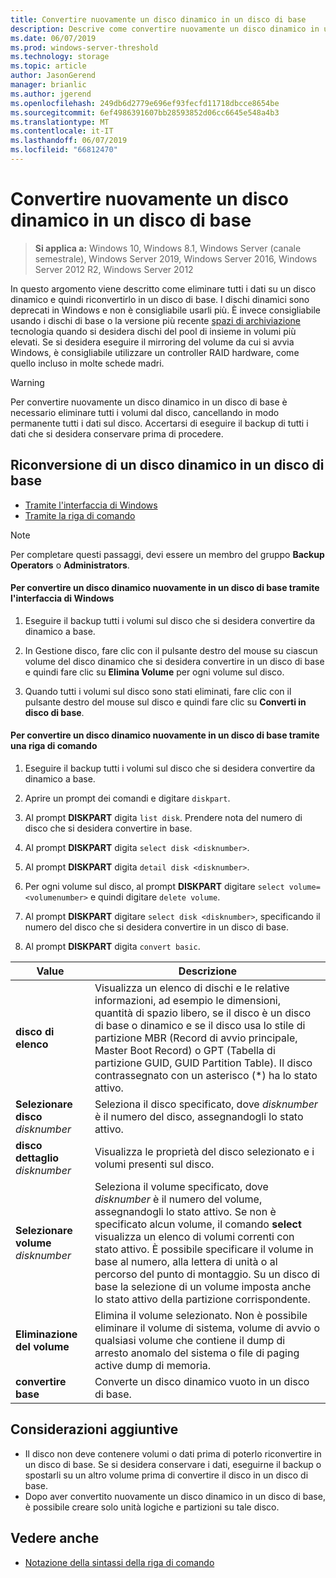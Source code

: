 ```yaml
---
title: Convertire nuovamente un disco dinamico in un disco di base
description: Descrive come convertire nuovamente un disco dinamico in un disco di base.
ms.date: 06/07/2019
ms.prod: windows-server-threshold
ms.technology: storage
ms.topic: article
author: JasonGerend
manager: brianlic
ms.author: jgerend
ms.openlocfilehash: 249db6d2779e696ef93fecfd11718dbcce8654be
ms.sourcegitcommit: 6ef4986391607bb28593852d06cc6645e548a4b3
ms.translationtype: MT
ms.contentlocale: it-IT
ms.lasthandoff: 06/07/2019
ms.locfileid: "66812470"
---
```

# <a name="change-a-dynamic-disk-back-to-a-basic-disk"></a>Convertire nuovamente un disco dinamico in un disco di base

> **Si applica a:** Windows 10, Windows 8.1, Windows Server (canale semestrale), Windows Server 2019, Windows Server 2016, Windows Server 2012 R2, Windows Server 2012

In questo argomento viene descritto come eliminare tutti i dati su un disco dinamico e quindi riconvertirlo in un disco di base. I dischi dinamici sono deprecati in Windows e non è consigliabile usarli più. È invece consigliabile usando i dischi di base o la versione più recente [spazi di archiviazione](https://support.microsoft.com/help/12438/windows-10-storage-spaces) tecnologia quando si desidera dischi del pool di insieme in volumi più elevati. Se si desidera eseguire il mirroring del volume da cui si avvia Windows, è consigliabile utilizzare un controller RAID hardware, come quello incluso in molte schede madri.

> [!WARNING]
> Per convertire nuovamente un disco dinamico in un disco di base è necessario eliminare tutti i volumi dal disco, cancellando in modo permanente tutti i dati sul disco. Accertarsi di eseguire il backup di tutti i dati che si desidera conservare prima di procedere.

## <a name="changing-a-dynamic-disk-back-to-a-basic-disk"></a>Riconversione di un disco dinamico in un disco di base

-   [Tramite l'interfaccia di Windows](#to-change-a-dynamic-disk-back-to-a-basic-disk-using-the-windows-interface)
-   [Tramite la riga di comando](#to-change-a-dynamic-disk-back-to-a-basic-disk-using-a-command-line)

> [!NOTE]
> Per completare questi passaggi, devi essere un membro del gruppo **Backup Operators** o **Administrators**.

#### <a name="to-change-a-dynamic-disk-back-to-a-basic-disk-using-the-windows-interface"></a>Per convertire un disco dinamico nuovamente in un disco di base tramite l'interfaccia di Windows

1.  Eseguire il backup tutti i volumi sul disco che si desidera convertire da dinamico a base.

2.  In Gestione disco, fare clic con il pulsante destro del mouse su ciascun volume del disco dinamico che si desidera convertire in un disco di base e quindi fare clic su **Elimina Volume** per ogni volume sul disco.

3.  Quando tutti i volumi sul disco sono stati eliminati, fare clic con il pulsante destro del mouse sul disco e quindi fare clic su **Converti in disco di base**.

#### <a name="to-change-a-dynamic-disk-back-to-a-basic-disk-using-a-command-line"></a>Per convertire un disco dinamico nuovamente in un disco di base tramite una riga di comando

1.  Eseguire il backup tutti i volumi sul disco che si desidera convertire da dinamico a base.

2.  Aprire un prompt dei comandi e digitare `diskpart`.

3.  Al prompt **DISKPART** digita `list disk`. Prendere nota del numero di disco che si desidera convertire in base.

4.  Al prompt **DISKPART** digita `select disk <disknumber>`.

5.  Al prompt **DISKPART** digita `detail disk <disknumber>`.

6.  Per ogni volume sul disco, al prompt **DISKPART** digitare `select volume= <volumenumber>` e quindi digitare `delete volume`.

7.  Al prompt **DISKPART** digitare `select disk <disknumber>`, specificando il numero del disco che si desidera convertire in un disco di base.

8.  Al prompt **DISKPART** digita `convert basic`.


| Value  | Descrizione |
| --- | --- |
| **disco di elenco**                         | Visualizza un elenco di dischi e le relative informazioni, ad esempio le dimensioni, quantità di spazio libero, se il disco è un disco di base o dinamico e se il disco usa lo stile di partizione MBR (Record di avvio principale, Master Boot Record) o GPT (Tabella di partizione GUID, GUID Partition Table). Il disco contrassegnato con un asterisco (*) ha lo stato attivo. |
| **Selezionare disco** <em>disknumber</em>   | Seleziona il disco specificato, dove <em>disknumber</em> è il numero del disco, assegnandogli lo stato attivo.  |
| **disco dettaglio** <em>disknumber</em>   | Visualizza le proprietà del disco selezionato e i volumi presenti sul disco.  |
| **Selezionare volume** <em>disknumber</em> | Seleziona il volume specificato, dove <em>disknumber</em> è il numero del volume, assegnandogli lo stato attivo. Se non è specificato alcun volume, il comando **select** visualizza un elenco di volumi correnti con stato attivo. È possibile specificare il volume in base al numero, alla lettera di unità o al percorso del punto di montaggio. Su un disco di base la selezione di un volume imposta anche lo stato attivo della partizione corrispondente. |
| **Eliminazione del volume**                     | Elimina il volume selezionato. Non è possibile eliminare il volume di sistema, volume di avvio o qualsiasi volume che contiene il dump di arresto anomalo del sistema o file di paging active dump di memoria. |
| **convertire base** | Converte un disco dinamico vuoto in un disco di base.  |

## <a name="additional-considerations"></a>Considerazioni aggiuntive

-   Il disco non deve contenere volumi o dati prima di poterlo riconvertire in un disco di base. Se si desidera conservare i dati, eseguirne il backup o spostarli su un altro volume prima di convertire il disco in un disco di base.
-   Dopo aver convertito nuovamente un disco dinamico in un disco di base, è possibile creare solo unità logiche e partizioni su tale disco.

## <a name="see-also"></a>Vedere anche

-   [Notazione della sintassi della riga di comando](https://technet.microsoft.com/library/cc742449(v=ws.11).aspx)